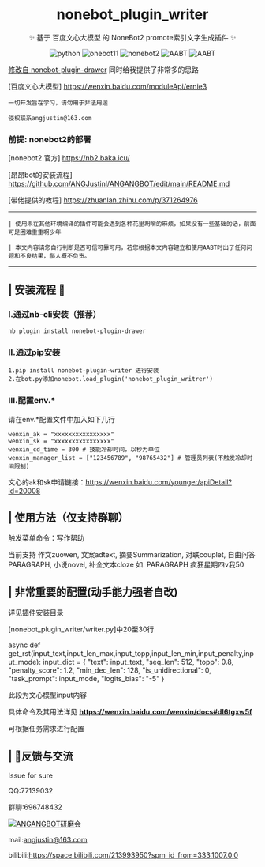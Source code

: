 <div align="center">

# nonebot_plugin_writer

✨ 基于 百度文心大模型 的 NoneBot2 promote索引文字生成插件 ✨

</div>

<p align="center">

<img src="https://img.shields.io/badge/python-3.10-blue.svg" alt="python">
<img src="https://img.shields.io/badge/Onebot-v11-lightgrey" alt="onebot11">
<img src="https://img.shields.io/badge/nonebot-2.0.0b4-orange" alt="nonebot2">
<img src="https://img.shields.io/github/last-commit/ANGJustinl/nonebot_plugin_writer.svg?label=Updated&logo=github&cacheSeconds=600" alt="AABT">   
<img src="https://github.com/ANGJustinl/nonebot_plugin_writer/total.svg?label=Downloads&logo=github&cacheSeconds=600" alt="AABT">  
</p>  
  
[修改自 nonebot-plugin-drawer](https://github.com/CrazyBoyM/nonebot-plugin-drawer) 同时给我提供了非常多的思路

[百度文心大模型] https://wenxin.baidu.com/moduleApi/ernie3



    一切开发旨在学习，请勿用于非法用途
    
    侵权联系angjustin@163.com
    
    
### 前提: nonebot2的部署

[nonebot2 官方] https://nb2.baka.icu/

[昂昂bot的安装流程] https://github.com/ANGJustinl/ANGANGBOT/edit/main/README.md

[带佬提供的教程] https://zhuanlan.zhihu.com/p/371264976

---

    | 使用未在其他环境编译的插件可能会遇到各种花里胡哨的麻烦，如果没有一些基础的话，前面可是困难重重啊少年
    
    | 本文内容请您自行判断是否可信可靠可用，若您根据本文内容建立和使用AABT时出了任何问题和不良结果，鄙人概不负责。
    
---

## | 安装流程 🚀

### Ⅰ.通过nb-cli安装（推荐）
```
nb plugin install nonebot-plugin-drawer
```
### Ⅱ.通过pip安装
```
1.pip install nonebot-plugin-writer 进行安装  
2.在bot.py添加nonebot.load_plugin('nonebot_plugin_writrer')
```
### Ⅲ.配置env.*
请在env.*配置文件中加入如下几行
```
wenxin_ak = "xxxxxxxxxxxxxxxx"
wenxin_sk = "xxxxxxxxxxxxxxxx"
wenxin_cd_time = 300 # 技能冷却时间，以秒为单位
wenxin_manager_list = ["123456789", "98765432"] # 管理员列表(不触发冷却时间限制)
```
文心的ak和sk申请链接：https://wenxin.baidu.com/younger/apiDetail?id=20008



## | 使用方法（仅支持群聊）
触发菜单命令：写作帮助

当前支持 作文zuowen, 文案adtext, 摘要Summarization, 对联couplet, 自由问答PARAGRAPH, 小说novel, 补全文本cloze
如: PARAGRAPH 疯狂星期四v我50




## | 非常重要的配置(动手能力强者自改)

详见插件安装目录

[nonebot_plugin_writer/writer.py]中20至30行

  async def get_rst(input_text,input_len_max,input_topp,input_len_min,input_penalty,input_mode):
    input_dict = {
        "text": input_text,
        "seq_len": 512,
        "topp": 0.8,
        "penalty_score": 1.2,
        "min_dec_len": 128,
        "is_unidirectional": 0,
        "task_prompt": input_mode,
        "logits_bias": "-5"
    }

此段为文心模型input内容

具体命令及其用法详见 __https://wenxin.baidu.com/wenxin/docs#dl6tgxw5f__

可根据任务需求进行配置





## | 👥反馈与交流

Issue for sure

QQ:77139032

群聊:696748432

<a target="_blank" href="https://qm.qq.com/cgi-bin/qm/qr?k=v4YpojQK_Ginr8S3Ies_jwwKrU-ZzA_m&jump_from=webapi&authKey=wZ/DxqcHHPGuTfBSAhpqzOo3/oiX0iojBCLq9qFymK+daTfwfmZNAoQrKIH+o8N0"><img border="0" src="//pub.idqqimg.com/wpa/images/group.png" alt="ANGANGBOT研磨会" title="ANGANGBOT研磨会"></a>

mail:angjustin@163.com

bilibili:https://space.bilibili.com/213993950?spm_id_from=333.1007.0.0
